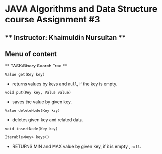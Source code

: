 # JAVA Algorithms and Data Structure course Assignment #3

 ** Instructor: Khaimuldin Nursultan **
---



## Menu of content



** TASK:Binary Search Tree **

```
Value get(Key key)  
``` 
- returns values by keys and ```null```, if the key is empty.


```
void put(Key key, Value value)
``` 
- saves the value by given key.


```
Value deleteNode(Key key)
```
- deletes given key and related data.

```
void insertNode(Key key)

``` 

```
Iterable<Key> keys() 

``` 
- RETURNS MIN and MAX value by given key, if it is empty , ```null```.

